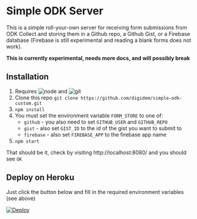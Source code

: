 # Simple ODK Server

This is a simple roll-your-own server for receiving form submissions from ODK Collect and storing them in a Github repo, a Github Gist, or a Firebase database (Firebase is still experimental and reading a blank forms does not work).

**This is currently experimental, needs more docs, and will possibly break**

## Installation

1. Requires ![node](https://nodejs.org/) and ![git](http://git-scm.com/book/en/v2/Getting-Started-Installing-Git)
2. Clone this repo `git clone https://github.com/digidem/simple-odk-custom.git`
3. `npm install`
4. You must set the environment variable `FORM_STORE` to one of:
    - `github` - you also need to set `GITHUB_USER` and `GITHUB_REPO`
    - `gist` - also set `GIST_ID` to the id of the gist you want to submit to
    - `firebase` - also set `FIREBASE_APP` to the firebase app name
5. `npm start`

That should be it, check by visiting http://localhost:8080/ and you should see `OK`

## Deploy on Heroku

Just click the button below and fill in the required environment variables (see above)

 [![Deploy](https://www.herokucdn.com/deploy/button.png)](https://heroku.com/deploy)

